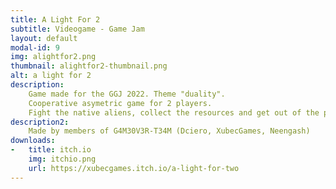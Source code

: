 ```yaml
---
title: A Light For 2
subtitle: Videogame - Game Jam
layout: default
modal-id: 9
img: alightfor2.png
thumbnail: alightfor2-thumbnail.png
alt: a light for 2
description: 
    Game made for the GGJ 2022. Theme "duality".
    Cooperative asymetric game for 2 players.
    Fight the native aliens, collect the resources and get out of the planet.
description2:
    Made by members of G4M30V3R-T34M (Dciero, XubecGames, Neengash)
downloads:
-   title: itch.io
    img: itchio.png
    url: https://xubecgames.itch.io/a-light-for-two
---
```

